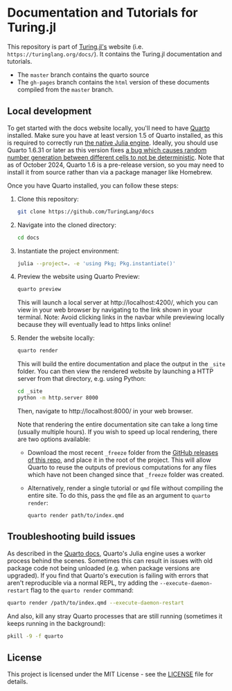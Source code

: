 # Documentation and Tutorials for Turing.jl

This repository is part of [Turing.jl's](https://turinglang.org/) website (i.e. `https://turinglang.org/docs/`). It contains the Turing.jl documentation and tutorials. 
- The `master` branch contains the quarto source 
- The `gh-pages` branch contains the `html` version of these documents compiled from the `master` branch.

## Local development

To get started with the docs website locally, you'll need to have [Quarto](https://quarto.org/docs/download/) installed.
Make sure you have at least version 1.5 of Quarto installed, as this is required to correctly run [the native Julia engine](https://quarto.org/docs/computations/julia.html#using-the-julia-engine).
Ideally, you should use Quarto 1.6.31 or later as this version fixes [a bug which causes random number generation between different cells to not be deterministic](https://github.com/TuringLang/docs/issues/533).
Note that as of October 2024, Quarto 1.6 is a pre-release version, so you may need to install it from source rather than via a package manager like Homebrew.

Once you have Quarto installed, you can follow these steps:

1. Clone this repository:

    ```bash
    git clone https://github.com/TuringLang/docs
    ```

2. Navigate into the cloned directory:

    ```bash
    cd docs
    ```

3. Instantiate the project environment:

    ```bash
    julia --project=. -e 'using Pkg; Pkg.instantiate()'
    ```

4. Preview the website using Quarto Preview:

    ```bash
    quarto preview
    ```

    This will launch a local server at http://localhost:4200/, which you can view in your web browser by navigating to the link shown in your terminal.
    Note: Avoid clicking links in the navbar while previewing locally because they will eventually lead to https links online!

5. Render the website locally:

    ```bash
    quarto render
    ```

    This will build the entire documentation and place the output in the `_site` folder.
    You can then view the rendered website by launching a HTTP server from that directory, e.g. using Python:

    ```bash
    cd _site
    python -m http.server 8000
    ```

    Then, navigate to http://localhost:8000/ in your web browser.

    Note that rendering the entire documentation site can take a long time (usually multiple hours).
    If you wish to speed up local rendering, there are two options available:

    - Download the most recent `_freeze` folder from the [GitHub releases of this repo](https://github.com/turinglang/docs/releases), and place it in the root of the project.
      This will allow Quarto to reuse the outputs of previous computations for any files which have not been changed since that `_freeze` folder was created.

    - Alternatively, render a single tutorial or `qmd` file without compiling the entire site.
      To do this, pass the `qmd` file as an argument to `quarto render`:

      ```
      quarto render path/to/index.qmd
      ```

## Troubleshooting build issues

As described in the [Quarto docs](https://quarto.org/docs/computations/julia.html#using-the-julia-engine), Quarto's Julia engine uses a worker process behind the scenes.
Sometimes this can result in issues with old package code not being unloaded (e.g. when package versions are upgraded).
If you find that Quarto's execution is failing with errors that aren't reproducible via a normal REPL, try adding the `--execute-daemon-restart` flag to the `quarto render` command:

```bash
quarto render /path/to/index.qmd --execute-daemon-restart
```

And also, kill any stray Quarto processes that are still running (sometimes it keeps running in the background):

```bash
pkill -9 -f quarto
```

## License

This project is licensed under the MIT License - see the [LICENSE](LICENSE) file for details.
